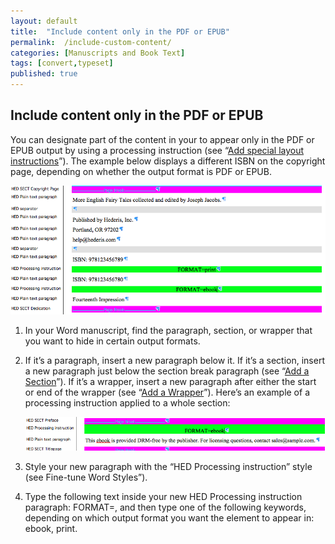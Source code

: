 ```yaml
---
layout: default
title:  "Include content only in the PDF or EPUB"
permalink:  /include-custom-content/
categories: [Manuscripts and Book Text]
tags: [convert,typeset]
published: true
---
```


<section data-type="chapter" class="hsecchapter" data-hederis-type="hsecchapter" id="include-custom-content" data-pi-attrs="id: include-custom-content; data-tags: convert,typeset;" role="doc-chapter" data-tags="convert,typeset" data-author-name=" " data-book-title=" " title="Include content only in the PDF or EPUB"><h1 data-hederis-type="hblkchaptitle" class="hblkchaptitle" id="pWy8nIoB0">Include content only in the PDF or EPUB</h1><p class="hblkp" data-hederis-type="hblkp" id="pl7oyx9oW">You can designate part of the content in your to appear only in the PDF or EPUB output by using a processing instruction (see &#8220;<a href="{% post_url 2020-07-28-36-Addspeciallayoutinstructions %}" data-hederis-type="hspana" id="pRZg7wjS6"><span class="Hyperlink" data-hederis-type="hspnspan" id="poiwVwaim">Add special layout instructions</span></a>&#8221;). The example below displays a different ISBN on the copyright page, depending on whether the output format is PDF or EPUB.</p><img data-hederis-type="hblkimg" class="hblkimg" id="pJ73SRZ6j" src="/images/customcontent1.png" data-img-src="customcontent1.png"/><ol class="hwprnumlist" data-hederis-type="hwprnumlist" id="puDT1VfjV"><li class="hblkoli" data-hederis-type="hblkoli" id="lixAPNf9Hb"><p class="hblkoli" data-hederis-type="hblklip" id="pf4ilsSqb">In your Word manuscript, find the paragraph, section, or wrapper that you want to hide in certain output formats.</p></li><li class="hblkoli" data-hederis-type="hblkoli" id="liu4m6iCVS"><p class="hblkoli" data-hederis-type="hblklip" id="pw2RoWCXO">If it&#8217;s a paragraph, insert a new paragraph below it. If it&#8217;s a section, insert a new paragraph just below the section break paragraph (see &#8220;<a href="{% post_url 2020-07-28-16-AddaSection %}" data-hederis-type="hspana" id="pqdK7fJIf"><span class="Hyperlink" data-hederis-type="hspnspan" id="pplgVyxgr">Add a Section</span></a>&#8221;). If it&#8217;s a wrapper, insert a new paragraph after either the start or end of the wrapper (see &#8220;<a href="{% post_url 2020-07-28-15-AddaWrapper %}" data-hederis-type="hspana" id="p9rTFSnEK"><span class="Hyperlink" data-hederis-type="hspnspan" id="pYJOjnvtJ">Add a Wrapper</span></a>&#8221;). Here&#8217;s an example of a processing instruction applied to a whole section:</p><img data-hederis-type="hblkimg" class="hblkimg" id="p6JaOVjue" src="/images/customcontent2.png" data-img-src="customcontent2.png"/></li><li class="hblkoli" data-hederis-type="hblkoli" id="liitoYMnXY"><p class="hblkoli" data-hederis-type="hblklip" id="pmSKk4Ipn">Style your new paragraph with the &#8220;HED Processing instruction&#8221; style (see Fine-tune Word Styles&#8221;).</p></li><li class="hblkoli" data-hederis-type="hblkoli" id="li4CtngQt3"><p class="hblkoli" data-hederis-type="hblklip" id="pi1z5YhYs">Type the following text inside your new HED Processing instruction paragraph: FORMAT=, and then type one of the following keywords, depending on which output format you want the element to appear in: ebook, print.</p></li></ol></section>